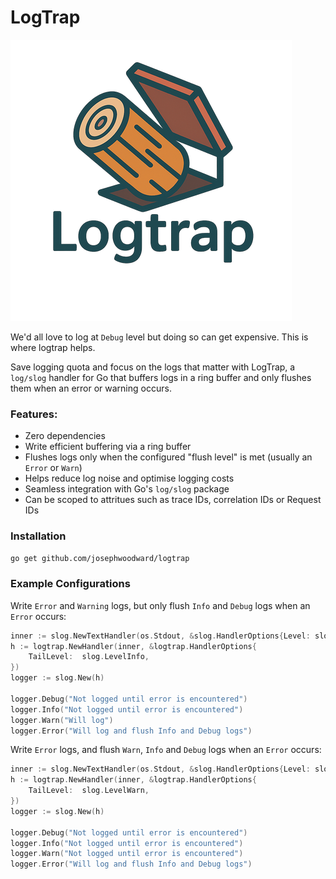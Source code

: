 # LogTrap


<img alt="Logtrap Logo" height="450" src="/logtrap_logo_450x450.png" />


We'd all love to log at `Debug` level but doing so can get expensive. This is where logtrap helps. 

Save logging quota and focus on the logs that matter with LogTrap, a `log/slog` handler for Go that buffers logs in a ring buffer and only flushes them when an error or warning occurs.


### Features:

- Zero dependencies
- Write efficient buffering via a ring buffer
- Flushes logs only when the configured "flush level" is met (usually an `Error` or `Warn`)
- Helps reduce log noise and optimise logging costs
- Seamless integration with Go's `log/slog` package
- Can be scoped to attritues such as trace IDs, correlation IDs or Request IDs

### Installation

```sh
go get github.com/josephwoodward/logtrap
```

### Example Configurations

Write `Error` and `Warning` logs, but only flush `Info` and `Debug` logs when an `Error` occurs:

```go
inner := slog.NewTextHandler(os.Stdout, &slog.HandlerOptions{Level: slog.LevelDebug})
h := logtrap.NewHandler(inner, &logtrap.HandlerOptions{
	TailLevel:  slog.LevelInfo,
})
logger := slog.New(h)

logger.Debug("Not logged until error is encountered")
logger.Info("Not logged until error is encountered")
logger.Warn("Will log")
logger.Error("Will log and flush Info and Debug logs")
```

Write `Error` logs, and flush `Warn`, `Info` and `Debug` logs when an `Error` occurs:

```go
inner := slog.NewTextHandler(os.Stdout, &slog.HandlerOptions{Level: slog.LevelDebug})
h := logtrap.NewHandler(inner, &logtrap.HandlerOptions{
	TailLevel:  slog.LevelWarn,
})
logger := slog.New(h)

logger.Debug("Not logged until error is encountered")
logger.Info("Not logged until error is encountered")
logger.Warn("Not logged until error is encountered")
logger.Error("Will log and flush Info and Debug logs")
```
